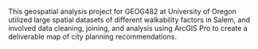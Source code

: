 This geospatial analysis project for GEOG482 at University of Oregon utilized large spatial datasets of different walkability factors in Salem, and involved data cleaning, joining, and analysis using ArcGIS Pro to create a deliverable map of city planning recommendations.

